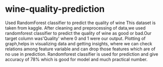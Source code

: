 # wine-quality-prediction
Used RandomForest classifier to predict the quality of wine
This dataset is taken from kaggle.
After  cleaning and preprocessing of data,we used randomforest classifier to predict the quality of wine as good or bad.Our target column was'Quality' where 0 and 1 were our output.
Plotting of graph,helps in visualizing data and getting insights, where we can check relations among feature variable and can drop those features which are of no use in prediction.
Randomforest classifier  is used for  prediction and give accuracy of 78% which is good for model and much practical number.
